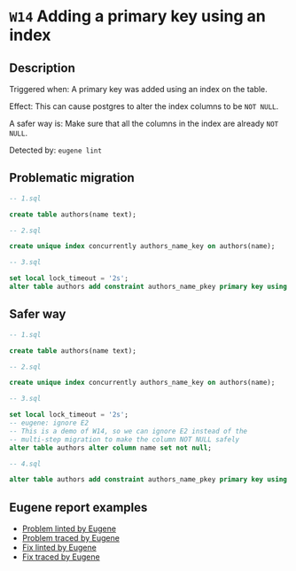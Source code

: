 # `W14` Adding a primary key using an index

## Description

Triggered when: A primary key was added using an index on the table.

Effect: This can cause postgres to alter the index columns to be `NOT NULL`.

A safer way is: Make sure that all the columns in the index are already `NOT NULL`.

Detected by: `eugene lint`

## Problematic migration

```sql
-- 1.sql

create table authors(name text);

-- 2.sql

create unique index concurrently authors_name_key on authors(name);

-- 3.sql

set local lock_timeout = '2s';
alter table authors add constraint authors_name_pkey primary key using index authors_name_key;

```

## Safer way

```sql
-- 1.sql

create table authors(name text);

-- 2.sql

create unique index concurrently authors_name_key on authors(name);

-- 3.sql

set local lock_timeout = '2s';
-- eugene: ignore E2
-- This is a demo of W14, so we can ignore E2 instead of the
-- multi-step migration to make the column NOT NULL safely
alter table authors alter column name set not null;

-- 4.sql

alter table authors add constraint authors_name_pkey primary key using index authors_name_key;

```

## Eugene report examples

- [Problem linted by Eugene](unsafe_lint.md)
- [Problem traced by Eugene](unsafe_trace.md)
- [Fix linted by Eugene](safer_trace.md)
- [Fix traced by Eugene](safer_trace.md)
